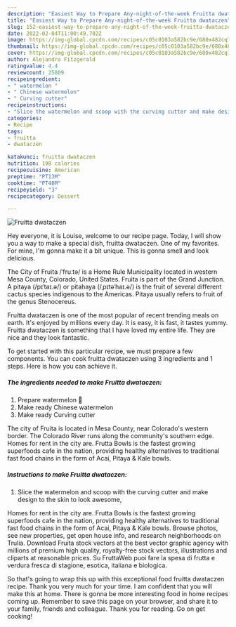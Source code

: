 ```yaml
---
description: "Easiest Way to Prepare Any-night-of-the-week Fruitta dwataczen"
title: "Easiest Way to Prepare Any-night-of-the-week Fruitta dwataczen"
slug: 152-easiest-way-to-prepare-any-night-of-the-week-fruitta-dwataczen
date: 2022-02-04T11:00:49.702Z
image: https://img-global.cpcdn.com/recipes/c05c0103a582bc9e/680x482cq70/fruitta-dwataczen-recipe-main-photo.jpg
thumbnail: https://img-global.cpcdn.com/recipes/c05c0103a582bc9e/680x482cq70/fruitta-dwataczen-recipe-main-photo.jpg
cover: https://img-global.cpcdn.com/recipes/c05c0103a582bc9e/680x482cq70/fruitta-dwataczen-recipe-main-photo.jpg
author: Alejandro Fitzgerald
ratingvalue: 4.4
reviewcount: 25809
recipeingredient:
- " watermelon "
- " Chinese watermelon"
- " Curving cutter"
recipeinstructions:
- "Slice the watermelon and scoop with the curving cutter and make design to the skin to look awesome,"
categories:
- Recipe
tags:
- fruitta
- dwataczen

katakunci: fruitta dwataczen 
nutrition: 198 calories
recipecuisine: American
preptime: "PT13M"
cooktime: "PT48M"
recipeyield: "3"
recipecategory: Dessert

---
```



![Fruitta dwataczen](https://img-global.cpcdn.com/recipes/c05c0103a582bc9e/680x482cq70/fruitta-dwataczen-recipe-main-photo.jpg)

Hey everyone, it is Louise, welcome to our recipe page. Today, I will show you a way to make a special dish, fruitta dwataczen. One of my favorites. For mine, I'm gonna make it a bit unique. This is gonna smell and look delicious.

The City of Fruita /ˈfruːtə/ is a Home Rule Municipality located in western Mesa County, Colorado, United States. Fruita is part of the Grand Junction. A pitaya (/pɪˈtaɪ.ə/) or pitahaya (/ˌpɪtəˈhaɪ.ə/) is the fruit of several different cactus species indigenous to the Americas. Pitaya usually refers to fruit of the genus Stenocereus.

Fruitta dwataczen is one of the most popular of recent trending meals on earth. It's enjoyed by millions every day. It is easy, it is fast, it tastes yummy. Fruitta dwataczen is something that I have loved my entire life. They are nice and they look fantastic.


To get started with this particular recipe, we must prepare a few components. You can cook fruitta dwataczen using 3 ingredients and 1 steps. Here is how you can achieve it.

<!--inarticleads1-->

##### The ingredients needed to make Fruitta dwataczen:

1. Prepare  watermelon 🍉
1. Make ready  Chinese watermelon
1. Make ready  Curving cutter


The city of Fruita is located in Mesa County, near Colorado&#39;s western border. The Colorado River runs along the community&#39;s southern edge. Homes for rent in the city are. Frutta Bowls is the fastest growing superfoods cafe in the nation, providing healthy alternatives to traditional fast food chains in the form of Acai, Pitaya &amp; Kale bowls. 

<!--inarticleads2-->

##### Instructions to make Fruitta dwataczen:

1. Slice the watermelon and scoop with the curving cutter and make design to the skin to look awesome,


Homes for rent in the city are. Frutta Bowls is the fastest growing superfoods cafe in the nation, providing healthy alternatives to traditional fast food chains in the form of Acai, Pitaya &amp; Kale bowls. Browse photos, see new properties, get open house info, and research neighborhoods on Trulia. Download Fruita stock vectors at the best vector graphic agency with millions of premium high quality, royalty-free stock vectors, illustrations and cliparts at reasonable prices. Su FruttaWeb puoi fare la spesa di frutta e verdura fresca di stagione, esotica, italiana e biologica. 

So that's going to wrap this up with this exceptional food fruitta dwataczen recipe. Thank you very much for your time. I am confident that you will make this at home. There is gonna be more interesting food in home recipes coming up. Remember to save this page on your browser, and share it to your family, friends and colleague. Thank you for reading. Go on get cooking!
